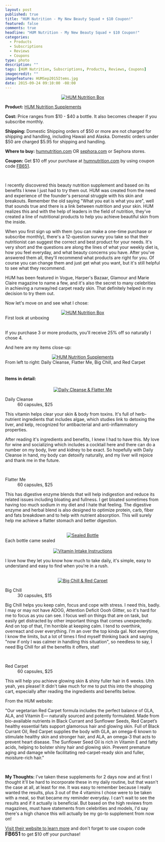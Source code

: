 ```yaml
---
layout: post
published: true
title: "HUM Nutrition - My New Beauty Squad + $10 Coupon!"
featured: false
comments: true
headline: "HUM Nutrition - My New Beauty Squad + $10 Coupon!"
categories: 
  - Products
  - Subscriptions
  - Reviews
  - Coupons
type: photo
description: ""
tags: [HUM Nutrition, Subscriptions, Products, Reviews, Coupons]
imagecredit: ""
imagefeature: HUMSep2015Items.jpg
date: 2015-09-24 09:10:00 -08:00
---
```


<center><a href="https://www.humnutrition.com" target="_blank">
<img src="/images/HUMSep2015Box.jpg" border="0" style="border:none;max-width:100%;" alt="HUM Nutrition Box" />
</a></center>

<p><b>Product:</b> <a href="https://www.humnutrition.com" target="_blank">HUM Nutrition Supplements</a></p>
<p><b>Cost:</b> Price ranges from $10 - $40 a bottle. It also becomes cheaper if you subscribe monthly.</p>
<p><b>Shipping:</b> Domestic Shipping orders of $50 or more are not charged for shipping and handling, including Hawaii and Alaska. Domestic orders under $50 are charged $5.95 for shipping and handling.</p>
<p><b>Where to buy:</b> <a href="https://www.humnutrition.com" target="_blank">humnutrition.com</a> OR <a href="https://www.sephora.com" target="_blank">sephora.com</a> or Sephora stores.</p>
<p><b>Coupon:</b> Get $10 off your purchase at <a href="https://www.humnutrition.com" target="_blank">humnutrition.com</a> by using coupon code <a href="https://www.humnutrition.com" target="_blank">FB651</a>.</p>
<br>


<p>I recently discovered this beauty nutrition supplement and based on its benefits I knew I just had to try them out. HUM was created from the need and experience of the founder's personal struggle with his skin and breakouts. Remember the old saying "What you eat is what you are", well that sounds true and there is a link between nutrition and your skin. HUM realizes this and with the help of leaders in the field of nutrition, they've created a line of nutritional products to help you achieve beautiful skin from the inside.</p>

<p>When you first sign up with them (you can make a one-time purchase or subscribe monthly), there's a 12-question survey you take so that their nutritionist can suggest the correct and best product for your needs. It's very short and the questions are along the lines of what your weekly diet is, how you feel everyday, and what beauty concerns you have. After you've answered them all, they'll recommend what products are right for you. Of course you can change them and just get what you want, but it's still helpful to see what they recommend.</p>

<p>HUM has been featured in Vogue, Harper's Bazaar, Glamour and Marie Claire magazine to name a few, and it's also the secret to many celebrities in achieving a runway/red carpet ready skin. That definitely helped in my decision to try them out.</p>

<p>Now let's move on and see what I chose:</p>

<center><a href="https://www.humnutrition.com" target="_blank">
<img src="/images/HUMSep2015OpenBox.jpg" border="0" style="border:none;max-width:100%;" alt="HUM Nutrition Box" />
</a></center>
<figcaption>First look at unboxing</figcaption>
<br>

<p>If you purchase 3 or more products, you'll receive 25% off so naturally I chose 4.</p>

<p>And here are my items close-up:</H4>
<center><a href="https://www.humnutrition.com" target="_blank">
<img src="/images/HUMSep2015Items.jpg" border="0" style="border:none;max-width:100%;" alt="HUM Nutrition Supplements" />
</a></center>
<figcaption>From left to right: Daily Cleanse, Flatter Me, Big Chill, and Red Carpet</figcaption>
<br>

<H4>Items in detail:</H4>
<center><a href="https://www.humnutrition.com" target="_blank">
<img src="/images/HUMSep2015Vitamins.jpg" border="0" style="border:none;max-width:100%;" alt="Daily Cleanse & Flatter Me" />
</a></center>

<DL>
<DT>Daily Cleanse</DT>
<DD>60 capsules, $25</DD>
</DL>

<p>This vitamin helps clear your skin & body from toxins. It's full of herb-nutrient ingredients that includes algae, which studies link to detoxing the liver, and kelp, recognized for antibacterial and anti-inflammatory properties.</p>

<p>After reading it's ingredients and benefits, I knew I had to have this. My love for wine and socializing which includes a cocktail here and there can do a number on my body, liver and kidney to be exact. So hopefully with Daily Cleanse in hand, my body can detoxify naturally, and my liver will rejoice and thank me in the future.</p>

<br>

<DL>
<DT>Flatter Me</DT>
<DD>60 capsules, $25</DD>
</DL>

<p>This has digestive enzyme blends that will help indigestion and reduce its related issues including bloating and fullness. I get bloated sometimes from having too much sodium in my diet and I hate that feeling. The digestive enzyme and herbal blend is also designed to optimize protein, carb, fiber and fats breakdown and to help with nutrient absorption. This will surely help me achieve a flatter stomach and better digestion.</p>

<br>

<center><a href="https://www.humnutrition.com" target="_blank">
<img src="/images/HUMSep2015A.jpg" border="0" style="border:none;max-width:100%;" alt="Sealed Bottle" />
</a></center>
<figcaption>Each bottle came sealed</figcaption>
<br>

<center><a href="https://www.humnutrition.com" target="_blank">
<img src="/images/HUMSep2015B.jpg" border="0" style="border:none;max-width:100%;" alt="Vitamin Intake Instructions" />
</a></center>
<p>I love how they let you know how much to take daily, it's simple, easy to understand and easy to find when you're in a rush.</p>

<br>

<center><a href="https://www.humnutrition.com" target="_blank">
<img src="/images/HUMSep2015Vitamins1.jpg" border="0" style="border:none;max-width:100%;" alt="Big Chill & Red Carpet" />
</a></center>

<DL>
<DT>Big Chill</DT>
<DD>30 capsules, $15</DD>
</DL>

<p>Big Chill helps you keep calm, focus and cope with stress. I need this, badly. I may or may not have ADOG, Attention Deficit Oooh Glitter, so it's hard for me to focus as you can see. I focus well on things that are on task, but easily get distracted by other important things that comes unexpectedly. And on top of that, I'm horrible at keeping calm. I tend to overthink, overreact and over everything. I'm an over the top kinda gal. Not everytime, I know the limits, but a lot of times I find myself thinking back and saying "now if only I was calmer in handling this situation", so needless to say, I need Big Chill for all the benefits it offers, stat!</p>

<br>

<DL>
<DT>Red Carpet</DT>
<DD>60 capsules, $25</DD>
</DL>

<p>This will help you achieve glowing skin & shiny fuller hair in 6 weeks. Uhh yeah, yes please! It didn't take much for me to put this into the shopping cart, especially after reading the ingredients and benefits below.</p>

<p>From the HUM website:</p>
<p>"Our vegetarian Red Carpet formula includes the perfect balance of GLA, ALA, and Vitamin E— naturally sourced and potently formulated. Made from bio-available nutrients in Black Currant and Sunflower Seeds, Red Carpet’s healthy essential fats support glamorous hair and glowing skin. Full of Black Currant Oil, Red Carpet supplies the body with GLA, an omega-6 known to stimulate healthy skin and stronger hair, and ALA, an omega-3 that acts to prevent heart disease. The Sunflower Seed Oil is rich in Vitamin E and fatty acids, helping to bolster shiny hair and glowing skin. Prevent premature aging and damage while facilitating red-carpet-ready skin and fuller, moisture-rich hair."</p>

<br>

<p><i class="icon-exclamation-sign"></i><b> My Thoughts:</b> I've taken these supplements for 2 days now and at first I thought it'll be hard to incorporate these in my daily routine, but that wasn't the case at all, at least for me. It was easy to remember because I really wanted the results, plus 3 out of the 4 vitamins I chose were to be taken with a meal, so that became my reminder everyday. I can't wait to see the results and if it actually is beneficial. But based on the high reviews from magazines, must have statements from celebrities and models, I'd say there's a high chance this will actually be my go-to supplement from now on!</p>

<p><a href="https://www.humnutrition.com" target="_blank">Visit their website to learn more</a> and don't forget to use coupon code <big><b>FB651</b></big> to get $10 off your purchase!</p>
